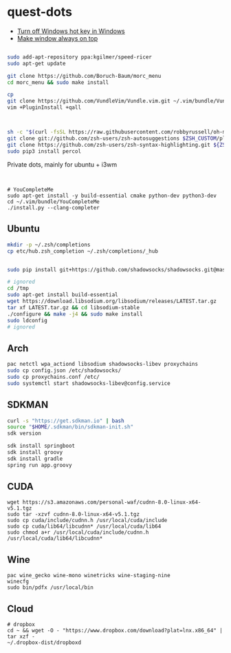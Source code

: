 # quest-dots

- [Turn off Windows hot key in Windows](https://www.howtogeek.com/282080/how-to-disable-the-built-in-windows-key-shortcuts/)
- [Make window always on top](https://www.groovypost.com/howto/howto/configure-adobe-photoshop-advanced-tablet-options/)


```bash

sudo add-apt-repository ppa:kgilmer/speed-ricer
sudo apt-get update

git clone https://github.com/Boruch-Baum/morc_menu
cd morc_menu && sudo make install

cp 
git clone https://github.com/VundleVim/Vundle.vim.git ~/.vim/bundle/Vundle.vim
vim +PluginInstall +qall



sh -c "$(curl -fsSL https://raw.githubusercontent.com/robbyrussell/oh-my-zsh/master/tools/install.sh)"
git clone git://github.com/zsh-users/zsh-autosuggestions $ZSH_CUSTOM/plugins/zsh-autosuggestions
git clone https://github.com/zsh-users/zsh-syntax-highlighting.git ${ZSH_CUSTOM:-~/.oh-my-zsh/custom}/plugins/zsh-syntax-highlighting
sudo pip3 install percol
```

Private dots, mainly for ubuntu + i3wm



## 

```

# YouCompleteMe
sudo apt-get install -y build-essential cmake python-dev python3-dev
cd ~/.vim/bundle/YouCompleteMe
./install.py --clang-completer

```

## Ubuntu
```bash
mkdir -p ~/.zsh/completions
cp etc/hub.zsh_completion ~/.zsh/completions/_hub


sudo pip install git+https://github.com/shadowsocks/shadowsocks.git@master

# ignored
cd /tmp
sudo apt-get install build-essential
wget https://download.libsodium.org/libsodium/releases/LATEST.tar.gz
tar xf LATEST.tar.gz && cd libsodium-stable
./configure && make -j4 && sudo make install
sudo ldconfig
# ignored

```

## Arch
```bash
pac netctl wpa_actiond libsodium shadowsocks-libev proxychains
sudo cp config.json /etc/shadowsocks/
sudo cp proxychains.conf /etc/
sudo systemctl start shadowsocks-libev@config.service

```
## SDKMAN

```bash
curl -s "https://get.sdkman.io" | bash
source "$HOME/.sdkman/bin/sdkman-init.sh"
sdk version

sdk install springboot
sdk install groovy
sdk install gradle
spring run app.groovy
```

## CUDA
```
wget https://s3.amazonaws.com/personal-waf/cudnn-8.0-linux-x64-v5.1.tgz   
sudo tar -xzvf cudnn-8.0-linux-x64-v5.1.tgz   
sudo cp cuda/include/cudnn.h /usr/local/cuda/include
sudo cp cuda/lib64/libcudnn* /usr/local/cuda/lib64
sudo chmod a+r /usr/local/cuda/include/cudnn.h /usr/local/cuda/lib64/libcudnn*

```
## Wine

```
pac wine_gecko wine-mono winetricks wine-staging-nine
winecfg
sudo bin/pdfx /usr/local/bin
```

## Cloud

```
# dropbox
cd ~ && wget -O - "https://www.dropbox.com/download?plat=lnx.x86_64" | tar xzf -
~/.dropbox-dist/dropboxd
```



